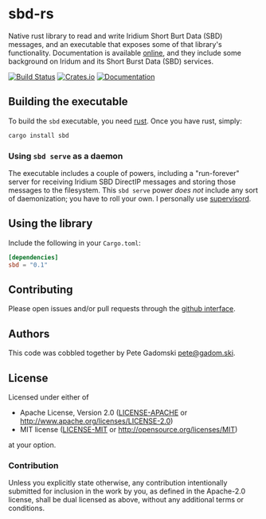 # sbd-rs

Native rust library to read and write Iridium Short Burt Data (SBD) messages, and an executable that exposes some of that library's functionality.
Documentation is available [online](http://gadomski.github.com/sbd-rs), and they include some background on Iridum and its Short Burst Data (SBD) services.

[![Build Status](https://travis-ci.org/gadomski/sbd-rs.svg?branch=master)](https://travis-ci.org/gadomski/sbd-rs)
[![Crates.io](http://meritbadge.herokuapp.com/sbd)](https://crates.io/crates/sbd)
[![Documentation](https://docs.rs/sbd/badge.svg)](https://docs.rs/sbd)

## Building the executable

To build the `sbd` executable, you need [rust](https://www.rust-lang.org/downloads.html).
Once you have rust, simply:

```bash
cargo install sbd
```
### Using `sbd serve` as a daemon

The executable includes a couple of powers, including a "run-forever" server for receiving Iridium SBD DirectIP messages and storing those messages to the filesystem.
This `sbd serve` power *does not* include any sort of daemonization; you have to roll your own.
I personally use [supervisord](http://supervisord.org/).

## Using the library

Include the following in your `Cargo.toml`:

```toml
[dependencies]
sbd = "0.1"
```

## Contributing

Please open issues and/or pull requests through the [github interface](https://github.com/gadomski/sbd-rs/issues).

## Authors

This code was cobbled together by Pete Gadomski <pete@gadom.ski>.

## License

Licensed under either of

 * Apache License, Version 2.0 ([LICENSE-APACHE](LICENSE-APACHE) or http://www.apache.org/licenses/LICENSE-2.0)
 * MIT license ([LICENSE-MIT](LICENSE-MIT) or http://opensource.org/licenses/MIT)

at your option.

### Contribution

Unless you explicitly state otherwise, any contribution intentionally submitted
for inclusion in the work by you, as defined in the Apache-2.0 license, shall be dual licensed as above, without any
additional terms or conditions.
